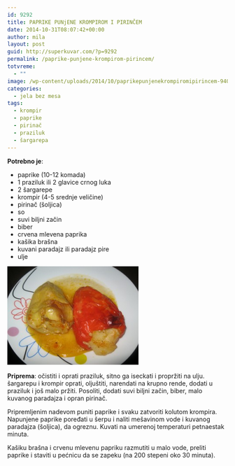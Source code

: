 ```yaml
---
id: 9292
title: PAPRIKE PUNjENE KROMPIROM I PIRINČEM
date: 2014-10-31T08:07:42+00:00
author: mila
layout: post
guid: http://superkuvar.com/?p=9292
permalink: /paprike-punjene-krompirom-pirincem/
totvreme:
  - ""
image: /wp-content/uploads/2014/10/paprikepunjenekrompiromipirincem-940x198.jpg
categories:
  - jela bez mesa
tags:
  - krompir
  - paprike
  - pirinač
  - praziluk
  - šargarepa
---
```

**Potrebno je**:

  * paprike (10-12 komada)
  * 1 praziluk ili 2 glavice crnog luka
  * 2 šargarepe
  * krompir (4-5 srednje veličine)
  * pirinač (šoljica)
  * so
  * suvi biljni začin
  * biber
  * crvena mlevena paprika
  * kašika brašna
  * kuvani paradajz ili paradajz pire
  * ulje

[<img class="alignnone size-medium wp-image-9294" src="/wp-content/uploads/2014/10/paprikepunjenekrompiromipirincem-300x225.jpg" alt="paprikepunjenekrompiromipirincem" width="300" height="225" />](/wp-content/uploads/2014/10/paprikepunjenekrompiromipirincem.jpg)

**Priprema**: očistiti i oprati praziluk, sitno ga iseckati i propržiti na ulju. šargarepu i krompir oprati, oljuštiti, narendati na krupno rende, dodati u praziluk i još malo pržiti. Posoliti, dodati suvi biljni začin, biber, malo kuvanog paradajza i opran pirinač.

Pripremljenim nadevom puniti paprike i svaku zatvoriti kolutom krompira. Napunjene paprike poređati u šerpu i naliti mešavinom vode i kuvanog paradajza (šoljica), da ogreznu. Kuvati na umerenoj temperaturi petnaestak minuta.

Kašiku brašna i crvenu mlevenu papriku razmutiti u malo vode, preliti paprike i staviti u pećnicu da se zapeku (na 200 stepeni oko 30 minuta).